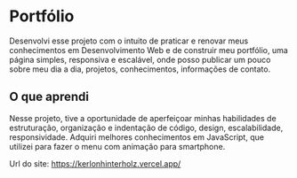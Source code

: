 # Portfólio

 Desenvolvi esse projeto com o intuito de praticar e renovar meus conhecimentos em Desenvolvimento Web e de construir meu portfólio, uma página simples, responsiva e escalável, onde posso publicar um pouco sobre meu dia a dia, projetos, conhecimentos, informações de contato.

 ## O que aprendi
 Nesse projeto, tive a oportunidade de aperfeiçoar minhas habilidades de estruturação, organização e indentação de código, design, escalabilidade, responsividade. Adquiri melhores conhecimentos em JavaScript, que utilizei para fazer o menu com animação para smartphone.

 Url do site: https://kerlonhinterholz.vercel.app/
